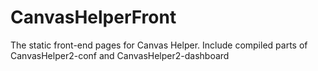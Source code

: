 # CanvasHelperFront
The static front-end pages for Canvas Helper. Include compiled parts of CanvasHelper2-conf and CanvasHelper2-dashboard
